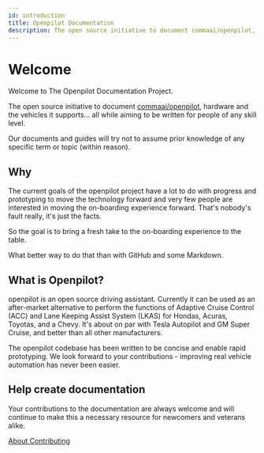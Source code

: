 ```yaml
---
id: introduction
title: Openpilot Documentation
description: The open source initiative to document commaai/openpilot, hardware and the vehicles it supports... all while aiming to be written for people of any skill level.
---
```

# Welcome

Welcome to The Openpilot Documentation Project.

The open source initiative to document [commaai/openpilot](https://github.com/commaai/openpilot), hardware and the vehicles it supports... all while aiming to be written for people of any skill level.

Our documents and guides will try not to assume prior knowledge of any specific term or topic (within reason).

## Why

The current goals of the openpilot project have a lot to do with progress and prototyping to move the technology forward and very few people are interested in moving the on-boarding experience forward.  That's nobody's fault really, it's just the facts.

So the goal is to bring a fresh take to the on-boarding experience to the table.

What better way to do that than with GitHub and some Markdown.

## What is Openpilot?

openpilot is an open source driving assistant. Currently it can be used as an after-market alternative to perform the functions of Adaptive Cruise Control (ACC) and Lane Keeping Assist System (LKAS) for Hondas, Acuras, Toyotas, and a Chevy. It's about on par with Tesla Autopilot and GM Super Cruise, and better than all other manufacturers.

The openpilot codebase has been written to be concise and enable rapid prototyping. We look forward to your contributions - improving real vehicle automation has never been easier.

## Help create documentation

Your contributions to the documentation are always welcome and will continue to make this a necessary resource for newcomers and veterans alike.

[About Contributing](documentation/contributing.md)
